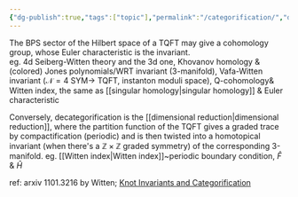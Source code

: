 ```yaml
---
{"dg-publish":true,"tags":["topic"],"permalink":"/categorification/","dgPassFrontmatter":true,"created":"2025-01-22T20:32:42.909+01:00","updated":"2025-01-22T20:37:05.320+01:00"}
---
```


 The BPS sector of the Hilbert space of a TQFT may give a cohomology group, whose Euler characteristic is the invariant.  
     eg. 4d Seiberg-Witten theory and the 3d one, Khovanov homology & (colored) Jones polynomials/WRT invariant (3-manifold), Vafa-Witten invariant ($\mathscr{N}=4$ SYM$\rightarrow$ TQFT, instanton moduli space), Q-cohomology& Witten index, the same as [[singular homology\|singular homology]] & Euler characteristic

Conversely, decategorification is the [[dimensional reduction\|dimensional reduction]], where the partition function of the TQFT gives a graded trace by compactification (periodic) and is then twisted into a homotopical invariant (when there's a $\mathbb{Z}\times\mathbb{Z}$ graded symmetry) of the corresponding 3-manifold. 
     eg. [[Witten index\|Witten index]]~periodic boundary condition, $\hat{F}$ & $\hat{H}$
 
ref: arxiv 1101.3216 by Witten; [Knot Invariants and Categorification](https://people.math.harvard.edu/~opie/knots.html)